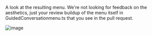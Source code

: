 A look at the resulting menu. We're not looking for feedback on the aesthetics, just your review buildup of the menu itself in GuidedConversationmenu.ts that you see in the pull request.

![image](https://github.com/user-attachments/assets/4ca3dc84-18d4-494a-82ae-950e341349ea)
